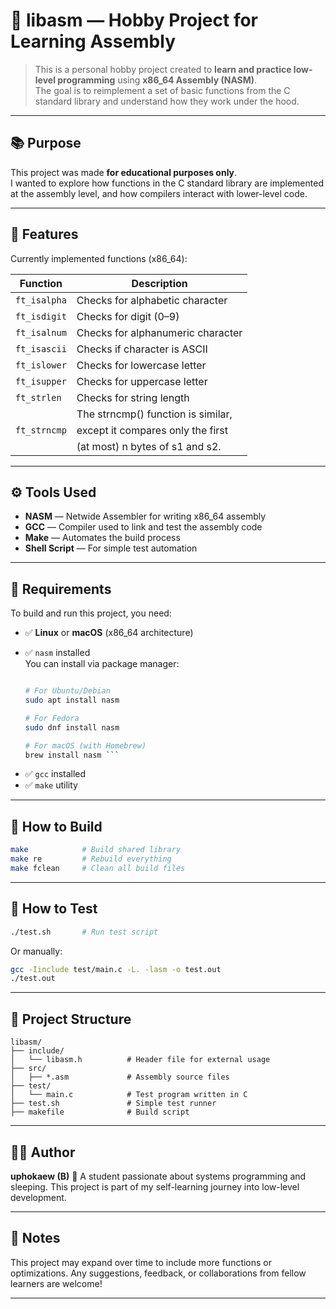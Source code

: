 # 🧠 libasm — Hobby Project for Learning Assembly

> This is a personal hobby project created to **learn and practice low-level programming** using **x86_64 Assembly (NASM)**.  
> The goal is to reimplement a set of basic functions from the C standard library and understand how they work under the hood.

---

## 📚 Purpose

This project was made **for educational purposes only**.  
I wanted to explore how functions in the C standard library are implemented at the assembly level, and how compilers interact with lower-level code.

---

## 🧪 Features

Currently implemented functions (x86_64):

| Function        | Description                        |
|-----------------|------------------------------------|
| `ft_isalpha`    | Checks for alphabetic character    |
| `ft_isdigit`    | Checks for digit (0–9)             |
| `ft_isalnum`    | Checks for alphanumeric character  |
| `ft_isascii`    | Checks if character is ASCII       |
| `ft_islower`    | Checks for lowercase letter        |
| `ft_isupper`    | Checks for uppercase letter        |
| `ft_strlen`     | Checks for string length           |
|                 | The strncmp() function is similar, |
| `ft_strncmp`    | except it compares only the first  |
|                 | (at most) n bytes of s1 and s2.    |
---

## ⚙️ Tools Used

- **NASM** — Netwide Assembler for writing x86_64 assembly
- **GCC** — Compiler used to link and test the assembly code
- **Make** — Automates the build process
- **Shell Script** — For simple test automation

---

## 🧰 Requirements

To build and run this project, you need:

- ✅ **Linux** or **macOS** (x86_64 architecture)
- ✅ `nasm` installed  
  You can install via package manager:

  ```bash

  # For Ubuntu/Debian
  sudo apt install nasm
  
  # For Fedora
  sudo dnf install nasm

  # For macOS (with Homebrew)
  brew install nasm ```

* ✅ `gcc` installed
* ✅ `make` utility

---

## 🔨 How to Build

```bash
make            # Build shared library
make re         # Rebuild everything
make fclean     # Clean all build files
```

---

## 🧪 How to Test

```bash
./test.sh       # Run test script
```

Or manually:

```bash
gcc -Iinclude test/main.c -L. -lasm -o test.out
./test.out
```

---

## 📁 Project Structure

```
libasm/
├── include/
│   └── libasm.h          # Header file for external usage
├── src/
│   ├── *.asm             # Assembly source files
├── test/
│   └── main.c            # Test program written in C
├── test.sh               # Simple test runner
├── makefile              # Build script

```

---

## 👨‍💻 Author

**uphokaew (B)** 🐝
A student passionate about systems programming and sleeping.
This project is part of my self-learning journey into low-level development.

---

## 💬 Notes

This project may expand over time to include more functions or optimizations.
Any suggestions, feedback, or collaborations from fellow learners are welcome!

---
